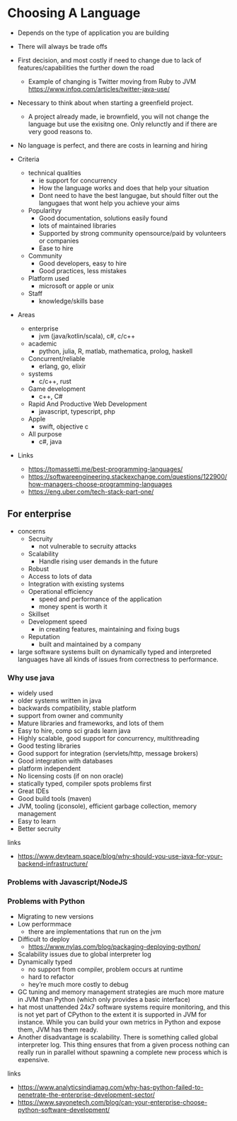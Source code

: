 # Choosing A Language

- Depends on the type of application you are building
- There will always be trade offs
- First decision, and most costly if need to change due to lack of features/capabilities the further down the road
  - Example of changing is Twitter moving from Ruby to JVM https://www.infoq.com/articles/twitter-java-use/
- Necessary to think about when starting a greenfield project.
  -  A project already made, ie brownfield, you will not change the language but use the exisitng one. Only relunctly and if there are very good reasons to.
- No language is perfect, and there are costs in learning and hiring
- Criteria
  - technical qualities
    - ie support for concurrency
    - How the language works and does that help your situation
    - Dont need to have the best langugae, but should filter out the langugaes that wont help you achieve your aims
  - Popularityy
    - Good documentation, solutions easily found
    - lots of maintained libraries
    - Supported by strong community opensource/paid by volunteers or companies
    - Ease to hire
  - Community
    - Good developers, easy to hire
    - Good practices, less mistakes
  - Platform used
    - microsoft or apple or unix
  - Staff
    - knowledge/skills base
- Areas
  - enterprise
    - jvm (java/kotlin/scala), c#, c/c++
  - academic
    - python, julia, R, matlab, mathematica, prolog, haskell
  - Concurrent/reliable
    - erlang, go, elixir
  - systems
    - c/c++, rust
  - Game development
    - c++, C#
  - Rapid And Productive Web Development
    - javascript, typescript, php
  - Apple
    - swift, objective c
  - All purpose
    - c#, java

- Links
  -  https://tomassetti.me/best-programming-languages/
  - https://softwareengineering.stackexchange.com/questions/122900/how-managers-choose-programming-languages
  - https://eng.uber.com/tech-stack-part-one/

## For enterprise

- concerns
  - Secruity
    - not vulnerable to secruity attacks
  - Scalability
    - Handle rising user demands in the future
  - Robust
  - Access to lots of data
  - Integration with existing systems
  - Operational efficiency
    - speed and performance of the application
    - money spent is worth it
  - Skillset
  - Development speed
    - in creating features, maintaining and fixing bugs
  - Reputation
    - built and maintained by a company
- large software systems built on dynamically typed and interpreted languages have all kinds of issues from correctness to performance.

### Why use java

- widely used
- older systems written in java
- backwards compatibility, stable platform
- support from owner and community
- Mature libraries and frameworks, and lots of them
- Easy to hire, comp sci grads learn java
- Highly scalable, good support for concurrency, multithreading
- Good testing libraries
- Good support for integration (servlets/http, message brokers)
- Good integration with databases
- platform independent
- No licensing costs (if on non oracle)
- statically typed, compiler spots problems first
- Great IDEs
- Good build tools (maven)
- JVM, tooling (jconsole), efficient garbage collection, memory management
- Easy to learn
- Better secruity

links

- https://www.devteam.space/blog/why-should-you-use-java-for-your-backend-infrastructure/


### Problems with Javascript/NodeJS

### Problems with Python

- Migrating to new versions
- Low performmace
  - there are implementations that run on the jvm
- Difficult to deploy
  - https://www.nylas.com/blog/packaging-deploying-python/
- Scalability issues due to global interpreter log
- Dynamically typed
  - no support from compiler, problem occurs at runtime
  - hard to refactor
  - hey’re much more costly to debug
-  GC tuning and memory management strategies are much more mature in JVM than Python (which only provides a basic interface)
- hat most unattended 24x7 software systems require monitoring, and this is not yet part of CPython to the extent it is supported in JVM for instance. While you can build your own metrics in Python and expose them, JVM has them ready.
- Another disadvantage is scalability. There is something called global interpreter log. This thing ensures that from a given process nothing can really run in parallel without spawning a complete new process which is expensive.

links

- https://www.analyticsindiamag.com/why-has-python-failed-to-penetrate-the-enterprise-development-sector/
- https://www.sayonetech.com/blog/can-your-enterprise-choose-python-software-development/
